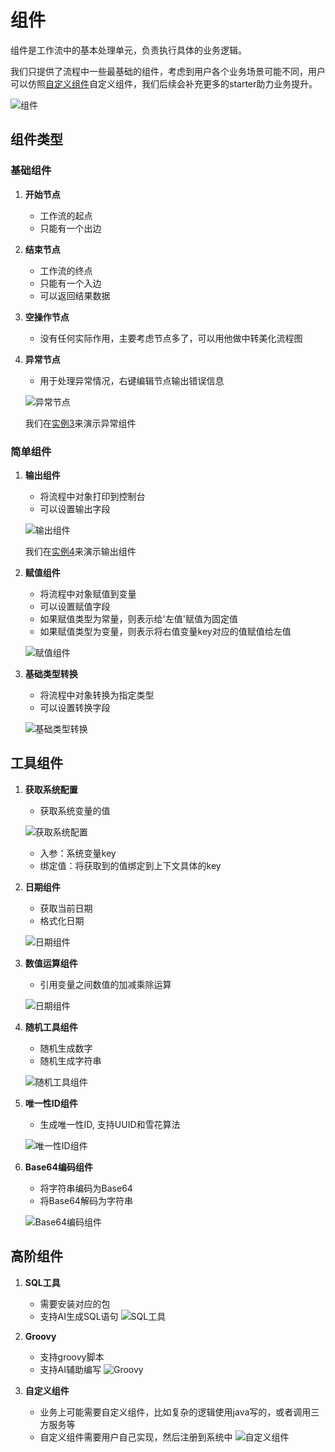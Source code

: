 # 组件

组件是工作流中的基本处理单元，负责执行具体的业务逻辑。

我们只提供了流程中一些最基础的组件，考虑到用户各个业务场景可能不同，用户可以仿照[自定义组件](/guide/advanced/UserDefinedNode.html)自定义组件，我们后续会补充更多的starter助力业务提升。

![组件](/images/guide/node/baseComponent.png)

## 组件类型

### 基础组件

1. **开始节点**
   - 工作流的起点
   - 只能有一个出边

2. **结束节点**
   - 工作流的终点
   - 只能有一个入边
   - 可以返回结果数据

3. **空操作节点**
   - 没有任何实际作用，主要考虑节点多了，可以用他做中转美化流程图

3. **异常节点**
   - 用于处理异常情况，右键编辑节点输出错误信息

   ![异常节点](/images/guide/node/exception.png)

   我们在[实例3](/guide/example/demo3.md)来演示异常组件

### 简单组件

1. **输出组件**
   - 将流程中对象打印到控制台
   - 可以设置输出字段

   ![输出组件](/images/guide/node/print.png)

   我们在[实例4](/guide/example/demo4.md)来演示输出组件

2. **赋值组件**
   - 将流程中对象赋值到变量
   - 可以设置赋值字段
   - 如果赋值类型为常量，则表示给'左值'赋值为固定值
   - 如果赋值类型为变量，则表示将右值变量key对应的值赋值给左值

   ![赋值组件](/images/guide/node/assign.png)

3. **基础类型转换**
   - 将流程中对象转换为指定类型
   - 可以设置转换字段

   ![基础类型转换](/images/guide/node/baseTypeConvert.png)

## 工具组件

1. **获取系统配置**
   - 获取系统变量的值

   ![获取系统配置](/images/guide/node/getSystemConfig.png)

   - 入参：系统变量key
   - 绑定值：将获取到的值绑定到上下文具体的key

2. **日期组件**
   - 获取当前日期
   - 格式化日期

   ![日期组件](/images/guide/node/dateUtil.png)

3. **数值运算组件**
   - 引用变量之间数值的加减乘除运算

   ![日期组件](/images/guide/node/numberUtil.png)

4. **随机工具组件**
   - 随机生成数字
   - 随机生成字符串

   ![随机工具组件](/images/guide/node/random.png)

5. **唯一性ID组件**
   - 生成唯一性ID, 支持UUID和雪花算法

   ![唯一性ID组件](/images/guide/node/uniqueId.png)

6. **Base64编码组件**
   - 将字符串编码为Base64
   - 将Base64解码为字符串

   ![Base64编码组件](/images/guide/node/base64.png)

## 高阶组件

1. **SQL工具**
   - 需要安装对应的包
   - 支持AI生成SQL语句
   ![SQL工具](/images/guide/node/sql.png)


2. **Groovy**
   - 支持groovy脚本
   - 支持AI辅助编写
   ![Groovy](/images/guide/node/groovy.png) 

3. **自定义组件**
   - 业务上可能需要自定义组件，比如复杂的逻辑使用java写的，或者调用三方服务等
   - 自定义组件需要用户自己实现，然后注册到系统中
   ![自定义组件](/images/guide/node/custom.png) 